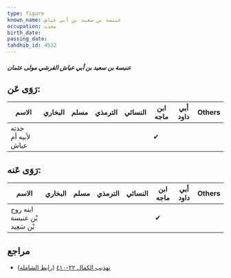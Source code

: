 ```yaml
---
type: figure
known_name: عنبسة بن سعيد بن أبي عياش
occupation: محدث
birth_date:
passing_date:
tahdhib_id: 4532
---
```

##### عنبسة بن سعيد بن أبي عياش القرشي مولى عثمان

## رَوَى عَن:
| الاسم              | البخاري | مسلم | الترمذي | النسائي | ابن ماجه | أبي داود | Others |
| ------------------ | ------- | ---- | ------- | ------- | -------- | -------- | ------ |
| جدته لأبيه أم عياش |         |      |         |         | ✔        |          |        |
## رَوَى عَنه:
| الاسم                         | البخاري | مسلم | الترمذي | النسائي | ابن ماجه | أبي داود | Others |
| ----------------------------- | ------- | ---- | ------- | ------- | -------- | -------- | ------ |
| ابنه روح بْن عنبسة بْن سَعِيد |         |      |         |         | ✔        |          |        |
## مراجع
- [تهذيب الكمال ٢٢-٤١٠](obsidian://open?vault=Tahdhib-al-Kamal&file=Figures/٤٥٣٢-عنبسة%20بن%20سعيد%20بن%20أبي%20عياش%20القرشي%20مولى%20عثمان) ([رابط الشاملة](https://shamela.ws/book/3722/11663))